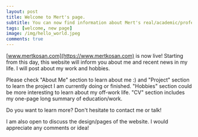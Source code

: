 ```yaml
---
layout: post
title: Welcome to Mert's page.
subtitle: You can now find information about Mert's real/academic/professional life.
tags: [welcome, new page]
image: /img/hello_world.jpeg
comments: true
---
```


[www.mertkosan.com](https://www.mertkosan.com) is now live! Starting from this day, this website will inform you about me and recent news in my life. I will post about my work and hobbies. 

Please check "About Me" section to learn about me :) and "Project" section to learn the project I am currently doing or finished. "Hobbies" section could be more interesting to learn about my off-work life. "CV" section includes my one-page long summary of education/work.

Do you want to learn more? Don't hesitate to contact me or talk!

I am also open to discuss the design/pages of the website. I would appreciate any comments or idea!

